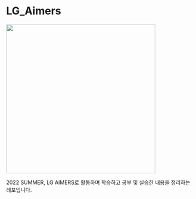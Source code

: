 # LG_Aimers
<img src='https://lgaimers.lgacademy.com/theme/youth/images/logo-ai-s.png' width=400 />

2022 SUMMER, LG AIMERS로 활동하며 학습하고 공부 및 실습한 내용을 정리하는 레포입니다.

